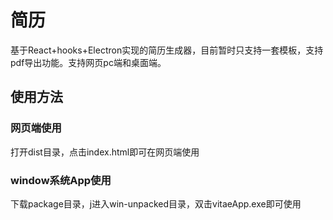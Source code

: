# 简历

基于React+hooks+Electron实现的简历生成器，目前暂时只支持一套模板，支持pdf导出功能。支持网页pc端和桌面端。

## 使用方法

### 网页端使用

打开dist目录，点击index.html即可在网页端使用

### window系统App使用

下载package目录，j进入win-unpacked目录，双击vitaeApp.exe即可使用

